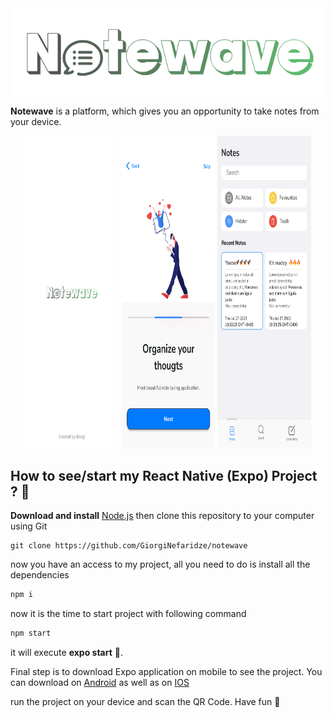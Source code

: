 <div align="center">
    <img src="./assets/icon.png" width="600px">
</div>

**Notewave** is a platform, which gives you an opportunity to take notes from your device.

<div align="center" style="display:flex, column-gap:10px">
    <img src="./assets/splashScreen.png"  width="150px" height="500px"  />
    <img src="./assets/intro.png"  width="150px" height="500px"  />
    <img src="./assets/home.png"  width="150px" height="500px"  />
</div>

## How to see/start my React Native (Expo) Project ? 📱

**Download and install** [Node.js](https://nodejs.org/en/) 
then clone this repository to your computer using Git

```shell 
git clone https://github.com/GiorgiNefaridze/notewave
```

now you have an access to my project, all you need to do is install all the dependencies

```js
npm i
```

now it is the time to start project with following command

```js
npm start
```

it will execute **expo start** 👀.

Final step is to download Expo application on mobile to see the project.
You can download on [Android](https://play.google.com/store/apps/details?id=host.exp.exponent&hl=en&gl=US) as well as on [IOS](https://apps.apple.com/us/app/expo-go/id982107779)

run the project on your device and scan the QR Code. Have fun 🚀